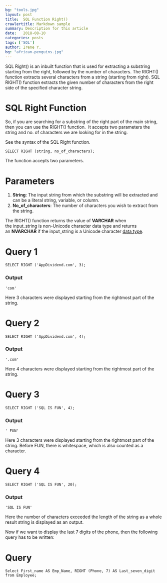 ```yaml
---
bg: "tools.jpg"
layout: post
title:  SQL Function Right()
crawlertitle: Markdown sample
summary: Description for this article
date:   2018-08-10
categories: posts
tags: ['SQL']
author: Irene Y.
bg: "african-penguins.jpg"
---
```


SQL Right() is an inbuilt function that is used for extracting a substring starting from the right, followed by the number of characters. The RIGHT() function extracts several characters from a string (starting from right). SQL RIGHT() function extracts the given number of characters from the right side of the specified character string.

# **SQL Right Function**

So, if you are searching for a substring of the right part of the main string, then you can use the RIGHT() function.  It accepts two parameters the string and no. of characters we are looking for in the string.

See the syntax of the SQL Right function.

```
SELECT RIGHT (string, no_of_characters);
```

The function accepts two parameters.

# **Parameters**

1. **String**: The input string from which the substring will be extracted and can be a literal string, variable, or column.
2. **No_of_characters**: The number of characters you wish to extract from the string.

The RIGHT() function returns the value of **VARCHAR** when the input_string is non-Unicode character data type and returns an **NVARCHAR** if the input_string is a Unicode character [data type](https://appdividend.com/2019/06/17/sql-datatypes-tutorial-datatypes-in-sql-explained/).

# **Query 1**

```
SELECT RIGHT ('AppDividend.com', 3);
```

### **Output**

```
'com'
```

Here 3 characters were displayed starting from the rightmost part of the string.

# **Query 2**

```
SELECT RIGHT ('AppDividend.com', 4);
```

### **Output**

```
'.com'
```

Here 4 characters were displayed starting from the rightmost part of the string.

# **Query 3**

```
SELECT RIGHT ('SQL IS FUN', 4);
```

### **Output**

```
' FUN'
```

Here 3 characters were displayed starting from the rightmost part of the string. Before FUN, there is whitespace, which is also counted as a character.

# **Query 4**

```
SELECT RIGHT ('SQL IS FUN', 20);

```

### **Output**

```
'SQL IS FUN'
```

Here the number of characters exceeded the length of the string as a whole result string is displayed as an output.

Now if we want to display the last 7 digits of the phone, then the following query has to be written:

# **Query**

```
Select First_name AS Emp_Name, RIGHT (Phone, 7) AS Last_seven_digit 
from Employee;

```